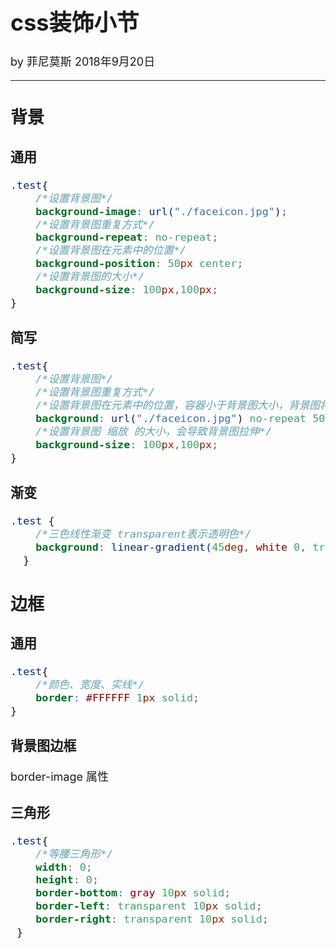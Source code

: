 <font size="4">

# css装饰小节

by 菲尼莫斯  2018年9月20日

---

## 背景

### 通用

```css
.test{
    /*设置背景图*/
    background-image: url("./faceicon.jpg");
    /*设置背景图重复方式*/
    background-repeat: no-repeat;
    /*设置背景图在元素中的位置*/
    background-position: 50px center;
    /*设置背景图的大小*/
    background-size: 100px,100px;
}

```

### 简写

```css
.test{
    /*设置背景图*/
    /*设置背景图重复方式*/
    /*设置背景图在元素中的位置，容器小于背景图大小，背景图将只能显示一部分，反之会导致背景图重复*/
    background: url("./faceicon.jpg") no-repeat 50px center;
    /*设置背景图 缩放 的大小，会导致背景图拉伸*/
    background-size: 100px,100px;
}
```


### 渐变

```css
.test {
    /*三色线性渐变 transparent表示透明色*/
    background: linear-gradient(45deg, white 0, transparent 50%, gray 100%);
  }
```

## 边框

### 通用

``` css
.test{
    /*颜色、宽度、实线*/
    border: #FFFFFF 1px solid;
}
```

### 背景图边框

border-image 属性

### 三角形

``` css
.test{
    /*等腰三角形*/
    width: 0;
    height: 0;
    border-bottom: gray 10px solid;
    border-left: transparent 10px solid;
    border-right: transparent 10px solid;
 }
```

</font>
